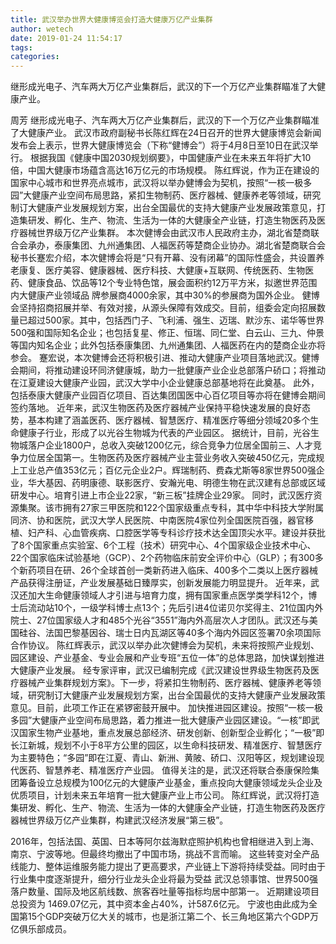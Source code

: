 ```yaml
---
title: 武汉举办世界大健康博览会打造大健康万亿产业集群
author: wetech
date: 2019-01-24 11:54:17
tags: 
categories: 
---
```

继形成光电子、汽车两大万亿产业集群后，武汉的下一个万亿产业集群瞄准了大健康产业。
<!-- more -->
周芳
继形成光电子、汽车两大万亿产业集群后，武汉的下一个万亿产业集群瞄准了大健康产业。
武汉市政府副秘书长陈红辉在24日召开的世界大健康博览会新闻发布会上表示，世界大健康博览会（下称“健博会”）将于4月8日至10日在武汉举行。
根据我国《健康中国2030规划纲要》，中国健康产业在未来五年将扩大10倍，中国大健康市场蕴含高达16万亿元的市场规模。
陈红辉说，作为正在建设的国家中心城市和世界亮点城市，武汉将以举办健博会为契机，按照“一核一极多园”大健康产业空间布局思路，紧扣生物制药、医疗器械、健康养老等领域，研究制订大健康产业发展规划方案，出台全国最优的支持大健康产业发展政策意见，打造集研发、孵化、生产、物流、生活为一体的大健康全产业链，打造生物医药及医疗器械世界级万亿产业集群。
本次健博会由武汉市人民政府主办，湖北省楚商联合会承办，泰康集团、九州通集团、人福医药等楚商企业协办。湖北省楚商联合会秘书长蹇宏介绍，本次健博会将是“只有开幕、没有闭幕”的国际性盛会，共设置养老康复、医疗美容、健康器械、医疗科技、大健康+互联网、传统医药、生物医药、健康食品、饮品等12个专业特色馆，展会面积约12万平方米，拟邀世界范围内大健康产业领域品 牌参展商4000余家，其中30%的参展商为国外企业。
健博会坚持招商招展并举、有效对接，从源头保障有效成交。目前，组委会定向招展数量已超过500家。其中，包括西门子、飞利浦、强生、迈瑞、默沙东、诺华等世界500强和国际知名企业；也包括复星、修正、恒瑞、同仁堂、白云山、三九、仲景等国内知名企业；此外包括泰康集团、九州通集团、人福医药在内的楚商企业亦将参会。
蹇宏说，本次健博会还将积极引进、推动大健康产业项目落地武汉。健博会期间，将推动建设环同济健康城，助力一批健康产业企业总部落户硚口；将推动在江夏建设大健康产业园，武汉大学中小企业健康总部基地将在此奠基。
此外，包括泰康大健康产业园百亿项目、百达集团国医中心百亿项目等亦将在健博会期间签约落地。
近年来，武汉生物医药及医疗器械产业保持平稳快速发展的良好态势，基本构建了涵盖医药、医疗器械、智慧医疗、精准医疗等细分领域20多个生命健康子行业，形成了以光谷生物城为代表的产业园区。
据统计，目前，光谷生物城落户企业1800户，总收入突破1200亿元，综合竞争力位居全国前三、人才竞争力位居全国第一。生物医药及医疗器械产业主营业务收入突破450亿元，完成规上工业总产值353亿元；百亿元企业2户。辉瑞制药、费森尤斯等8家世界500强企业，华大基因、药明康德、联影医疗、安瀚光电、明德生物在武汉建有总部或区域研发中心。培育引进上市企业22家，“新三板”挂牌企业29家。
同时，武汉医疗资源集聚。该市拥有27家三甲医院和122个国家级重点专科，其中华中科技大学附属同济、协和医院，武汉大学人民医院、中南医院4家位列全国医院百强，器官移植、妇产科、心血管疾病、口腔医学等专科诊疗技术达全国顶尖水平。建设并获批了8个国家重点实验室、6个工程（技术）研究中心、4个国家级企业技术中心、22个国家临床试验基地（GCP）、2个药物临床前安全评价中心（GLP）；有300多个新药项目在研、26个全球首创一类新药进入临床、400多个二类以上医疗器械产品获得注册证，产业发展基础日臻厚实，创新发展能力明显提升。
近年来，武汉还加大生命健康领域人才引进与培育力度，拥有国家重点医学类学科12个，博士后流动站10个，一级学科博士点13个；先后引进4位诺贝尔奖得主、21位国内外院士、27位国家级人才和485个光谷“3551”海内外高层次人才团队。武汉还与美国硅谷、法国巴黎基因谷、瑞士日内瓦湖区等40多个海内外园区签署70余项国际合作协议。
陈红辉表示，武汉以举办此次健博会为契机，未来将按照产业规划、园区建设、产业基金、专业会展和产业专班“五位一体”的总体思路，加快谋划推进大健康产业发展。
经专家评审，武汉已编制完成《武汉建设世界级生物医药及医疗器械产业集群规划方案》。下一步，将紧扣生物制药、医疗器械、健康养老等领域，研究制订大健康产业发展规划方案，出台全国最优的支持大健康产业发展政策意见。目前，此项工作正在紧锣密鼓开展中。
加快推进园区建设。按照“一核一极多园”大健康产业空间布局思路，着力推进一批大健康产业园区建设。“一核”即武汉国家生物产业基地，重点发展总部经济、研发创新、创新型企业孵化；“一极”即长江新城，规划不小于8平方公里的园区，以生命科技研发、精准医疗、智慧医疗为主要特色；“多园”即在江夏、青山、新洲、黄陂、硚口、汉阳等区，规划建设现代医药、智慧养老、精准医疗产业园。
值得关注的是，武汉还将联合泰康保险集团筹备设立总规模为100亿元的大健康产业基金，重点投向大健康领域龙头企业及优质项目，计划未来五年培育一批大健康产业上市公司。
陈红辉说，武汉将打造集研发、孵化、生产、物流、生活为一体的大健康全产业链，打造生物医药及医疗器械世界级万亿产业集群，构建武汉经济发展“第三极”。
 
 
2016年，包括法国、英国、日本等阿尔兹海默症照护机构也曾相继进入到上海、南京、宁波等地。但最终均撤出了中国市场，挑战不言而喻。
这些转变对全产品线能力、整体运维服务能力提出了更高要求，产业链上下游将持续受益。同时由于行业集中度逐渐提升，细分行业龙头企业将最为受益
武汉总领事馆、世界500强落户数量、国际及地区航线数、旅客吞吐量等指标均居中部第一。
近期建设项目总投资为 1469.07亿元，其中资本金占40%，计587.6亿元。
宁波也由此成为全国第15个GDP突破万亿大关的城市，也是浙江第二个、长三角地区第六个GDP万亿俱乐部成员。
